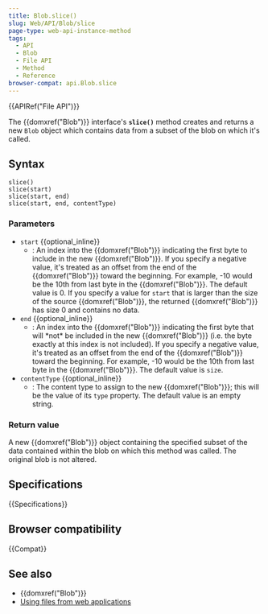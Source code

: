 ```yaml
---
title: Blob.slice()
slug: Web/API/Blob/slice
page-type: web-api-instance-method
tags:
  - API
  - Blob
  - File API
  - Method
  - Reference
browser-compat: api.Blob.slice
---
```


{{APIRef("File API")}}

The {{domxref("Blob")}} interface's **`slice()`** method
creates and returns a new `Blob` object which contains data from a subset of
the blob on which it's called.

## Syntax

```js-nolint
slice()
slice(start)
slice(start, end)
slice(start, end, contentType)
```

### Parameters

- `start` {{optional_inline}}
  - : An index into the {{domxref("Blob")}} indicating the first byte to include in the
    new {{domxref("Blob")}}. If you specify a negative value, it's treated as an offset
    from the end of the {{domxref("Blob")}} toward the beginning. For example, -10 would
    be the 10th from last byte in the {{domxref("Blob")}}. The default value is 0. If you
    specify a value for `start` that is larger than the size of the source
    {{domxref("Blob")}}, the returned {{domxref("Blob")}} has size 0 and contains no data.
- `end` {{optional_inline}}
  - : An index into the {{domxref("Blob")}} indicating the first byte that will \*not\* be
    included in the new {{domxref("Blob")}} (i.e. the byte exactly at this index is not
    included). If you specify a negative value, it's treated as an offset from the end of
    the {{domxref("Blob")}} toward the beginning. For example, -10 would be the 10th from
    last byte in the {{domxref("Blob")}}. The default value is `size`.
- `contentType` {{optional_inline}}
  - : The content type to assign to the new {{domxref("Blob")}}; this will be the value of
    its `type` property. The default value is an empty string.

### Return value

A new {{domxref("Blob")}} object containing the specified subset of the data contained
within the blob on which this method was called. The original blob is not altered.

## Specifications

{{Specifications}}

## Browser compatibility

{{Compat}}

## See also

- {{domxref("Blob")}}
- [Using files from web applications](/en-US/docs/Web/API/File_API/Using_files_from_web_applications)
